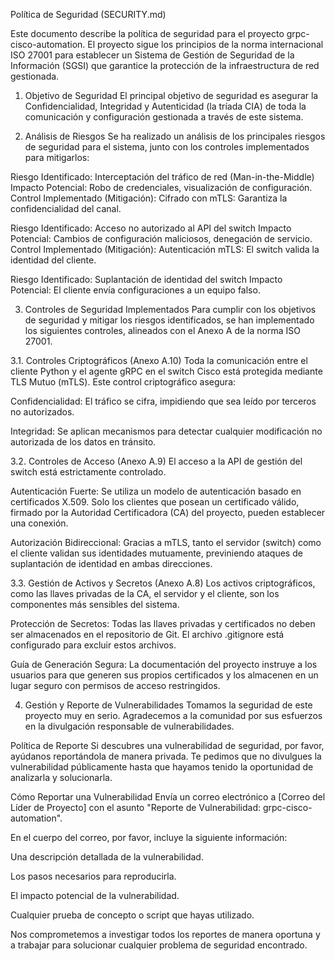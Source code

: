 Política de Seguridad (SECURITY.md)

Este documento describe la política de seguridad para el proyecto grpc-cisco-automation. El proyecto sigue los principios de la norma internacional ISO 27001 para establecer un Sistema de Gestión de Seguridad de la Información (SGSI) que garantice la protección de la infraestructura de red gestionada.

1. Objetivo de Seguridad
El principal objetivo de seguridad es asegurar la Confidencialidad, Integridad y Autenticidad (la tríada CIA) de toda la comunicación y configuración gestionada a través de este sistema.


2. Análisis de Riesgos
Se ha realizado un análisis de los principales riesgos de seguridad para el sistema, junto con los controles implementados para mitigarlos:

  Riesgo Identificado: Interceptación del tráfico de red (Man-in-the-Middle)
  Impacto Potencial: Robo de credenciales, visualización de configuración.
  Control Implementado (Mitigación): Cifrado con mTLS: Garantiza la confidencialidad del canal.
  
  Riesgo Identificado: Acceso no autorizado al API del switch
  Impacto Potencial: Cambios de configuración maliciosos, denegación de servicio.
  Control Implementado (Mitigación): Autenticación mTLS: El switch valida la identidad del cliente.
  
  Riesgo Identificado: Suplantación de identidad del switch
  Impacto Potencial: El cliente envía configuraciones a un equipo falso.


3. Controles de Seguridad Implementados
Para cumplir con los objetivos de seguridad y mitigar los riesgos identificados, se han implementado los siguientes controles, alineados con el Anexo A de la norma ISO 27001.

3.1. Controles Criptográficos (Anexo A.10)
Toda la comunicación entre el cliente Python y el agente gRPC en el switch Cisco está protegida mediante TLS Mutuo (mTLS). Este control criptográfico asegura:

Confidencialidad: El tráfico se cifra, impidiendo que sea leído por terceros no autorizados.

Integridad: Se aplican mecanismos para detectar cualquier modificación no autorizada de los datos en tránsito.

3.2. Controles de Acceso (Anexo A.9)
El acceso a la API de gestión del switch está estrictamente controlado.

Autenticación Fuerte: Se utiliza un modelo de autenticación basado en certificados X.509. Solo los clientes que posean un certificado válido, firmado por la Autoridad Certificadora (CA) del proyecto, pueden establecer una conexión.

Autorización Bidireccional: Gracias a mTLS, tanto el servidor (switch) como el cliente validan sus identidades mutuamente, previniendo ataques de suplantación de identidad en ambas direcciones.

3.3. Gestión de Activos y Secretos (Anexo A.8)
Los activos criptográficos, como las llaves privadas de la CA, el servidor y el cliente, son los componentes más sensibles del sistema.

Protección de Secretos: Todas las llaves privadas y certificados no deben ser almacenados en el repositorio de Git. El archivo .gitignore está configurado para excluir estos archivos.

Guía de Generación Segura: La documentación del proyecto instruye a los usuarios para que generen sus propios certificados y los almacenen en un lugar seguro con permisos de acceso restringidos.


4. Gestión y Reporte de Vulnerabilidades
Tomamos la seguridad de este proyecto muy en serio. Agradecemos a la comunidad por sus esfuerzos en la divulgación responsable de vulnerabilidades.

Política de Reporte
Si descubres una vulnerabilidad de seguridad, por favor, ayúdanos reportándola de manera privada. Te pedimos que no divulgues la vulnerabilidad públicamente hasta que hayamos tenido la oportunidad de analizarla y solucionarla.

Cómo Reportar una Vulnerabilidad
Envía un correo electrónico a [Correo del Líder de Proyecto] con el asunto "Reporte de Vulnerabilidad: grpc-cisco-automation".

En el cuerpo del correo, por favor, incluye la siguiente información:

Una descripción detallada de la vulnerabilidad.

Los pasos necesarios para reproducirla.

El impacto potencial de la vulnerabilidad.

Cualquier prueba de concepto o script que hayas utilizado.

Nos comprometemos a investigar todos los reportes de manera oportuna y a trabajar para solucionar cualquier problema de seguridad encontrado.
